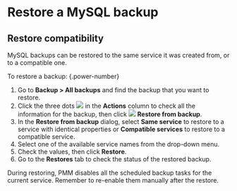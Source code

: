 # Restore a MySQL backup

## Restore compatibility

MySQL backups can be restored to the same service it was created from, or to a compatible one. 

To restore a backup:
{.power-number}

1. Go to <i class="uil uil-history"></i> **Backup > All backups** and find the backup that you want to restore.
2. Click the three dots ![](../images/dots-three-vertical.png) in the **Actions** column to check all the information for the backup, then click ![](../images/dots-three-vertical.png) **Restore from backup**.
3. In the **Restore from backup** dialog, select **Same service** to restore to a service with identical properties or **Compatible services** to restore to a compatible service.
4. Select one of the available service names from the drop-down menu.
5. Check the values, then click **Restore**.
6. Go to the **Restores** tab to check the status of the restored backup.

During restoring, PMM disables all the scheduled backup tasks for the current service. Remember to re-enable them manually after the restore.

